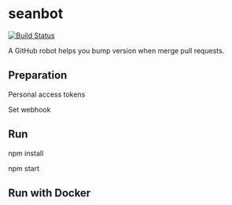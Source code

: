 # seanbot

[![Build Status](https://travis-ci.org/weflex/seanbot.svg?branch=master)](https://travis-ci.org/weflex/seanbot)

A GitHub robot helps you bump version when merge pull requests.

## Preparation

Personal access tokens

Set webhook

## Run

npm install

npm start

## Run with Docker
